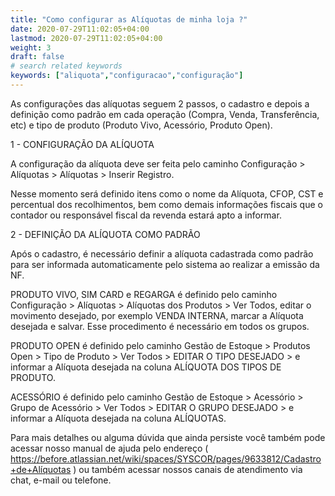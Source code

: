 ```yaml
---
title: "Como configurar as Alíquotas de minha loja ?"
date: 2020-07-29T11:02:05+04:00
lastmod: 2020-07-29T11:02:05+04:00
weight: 3
draft: false
# search related keywords
keywords: ["aliquota","configuracao","configuração"]
---
```


As configurações das alíquotas seguem 2 passos, o cadastro e depois a definição como padrão em cada operação (Compra, Venda, Transferência, etc) e tipo de produto (Produto Vivo, Acessório, Produto Open).

1 -	CONFIGURAÇÃO DA ALÍQUOTA

A configuração da alíquota deve ser feita pelo caminho Configuração > Alíquotas > Alíquotas > Inserir Registro.

Nesse momento será definido itens como o nome da Alíquota, CFOP, CST e percentual dos recolhimentos, bem como demais informações fiscais que o contador ou responsável fiscal da revenda estará apto a informar.  


2 -	DEFINIÇÃO DA ALÍQUOTA COMO PADRÃO

Após o cadastro, é necessário definir a alíquota cadastrada como padrão para ser informada automaticamente pelo sistema ao realizar a emissão da NF.

PRODUTO VIVO, SIM CARD e REGARGA é definido pelo caminho Configuração > Alíquotas > Alíquotas dos Produtos > Ver Todos, editar o movimento desejado, por exemplo VENDA INTERNA, marcar a Alíquota desejada e salvar. Esse procedimento é necessário em todos os grupos.

PRODUTO OPEN é definido pelo caminho Gestão de Estoque > Produtos Open > Tipo de Produto > Ver Todos > EDITAR O TIPO DESEJADO > e informar a Alíquota desejada na coluna ALÍQUOTA DOS TIPOS DE PRODUTO.

ACESSÓRIO é definido pelo caminho Gestão de Estoque > Acessório > Grupo de Acessório > Ver Todos > EDITAR O GRUPO DESEJADO > e informar a Alíquota desejada na coluna ALÍQUOTAS.

Para mais detalhes ou alguma dúvida que ainda persiste você também pode acessar nosso manual de ajuda pelo endereço ( https://before.atlassian.net/wiki/spaces/SYSCOR/pages/9633812/Cadastro+de+Alíquotas ) ou também acessar nossos canais de atendimento via chat, e-mail ou telefone.
